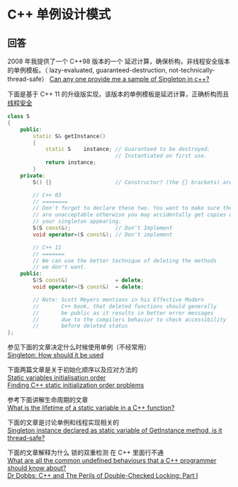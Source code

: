 # C++ 单例设计模式

## 回答

2008 年我提供了一个 C++98 版本的一个 延迟计算，确保析构，非线程安全版本的单例模板。（ lazy-evaluated, guaranteed-destruction, not-technically-thread-safe） [Can any one provide me a sample of Singleton in c++?](https://stackoverflow.com/questions/270947/can-any-one-provide-me-a-sample-of-singleton-in-c/271104#271104)

下面是基于 C++ 11 的升级版实现，该版本的单例模板是延迟计算，正确析构而且[线程安全](https://stackoverflow.com/a/449823/52074)

```C++
class S
{
    public:
        static S& getInstance()
        {
            static S    instance; // Guaranteed to be destroyed.
                                  // Instantiated on first use.
            return instance;
        }
    private:
        S() {}                    // Constructor? (the {} brackets) are needed here.

        // C++ 03
        // ========
        // Don't forget to declare these two. You want to make sure they
        // are unacceptable otherwise you may accidentally get copies of
        // your singleton appearing.
        S(S const&);              // Don't Implement
        void operator=(S const&); // Don't implement

        // C++ 11
        // =======
        // We can use the better technique of deleting the methods
        // we don't want.
    public:
        S(S const&)               = delete;
        void operator=(S const&)  = delete;

        // Note: Scott Meyers mentions in his Effective Modern
        //       C++ book, that deleted functions should generally
        //       be public as it results in better error messages
        //       due to the compilers behavior to check accessibility
        //       before deleted status
};
```

参见下面的文章决定什么时候使用单例（不经常用）  
[Singleton: How should it be used](https://stackoverflow.com/questions/86582/singleton-how-should-it-be-used)

下面两篇文章是关于初始化顺序以及应对方法的  
[Static variables initialisation order](https://stackoverflow.com/questions/211237/c-static-variables-initialisation-order/211307#211307)  
[Finding C++ static initialization order problems](https://stackoverflow.com/questions/335369/finding-c-static-initialization-order-problems/335746#335746)

参考下面讲解生命周期的文章  
[What is the lifetime of a static variable in a C++ function?](https://stackoverflow.com/questions/246564/what-is-the-lifetime-of-a-static-variable-in-a-c-function)

下面的文章是讨论单例和线程实现相关的  
[Singleton instance declared as static variable of GetInstance method, is it thread-safe?](https://stackoverflow.com/questions/449436/singleton-instance-declared-as-static-variable-of-getinstance-method/449823#449823)

下面的文章解释为什么 锁的双重检测 在 C++ 里面行不通  
[What are all the common undefined behaviours that a C++ programmer should know about?](https://stackoverflow.com/questions/367633/what-are-all-the-common-undefined-behaviour-that-c-programmer-should-know-about/367690#367690)  
[Dr Dobbs: C++ and The Perils of Double-Checked Locking: Part I](http://www.drdobbs.com/cpp/c-and-the-perils-of-double-checked-locki/184405726)